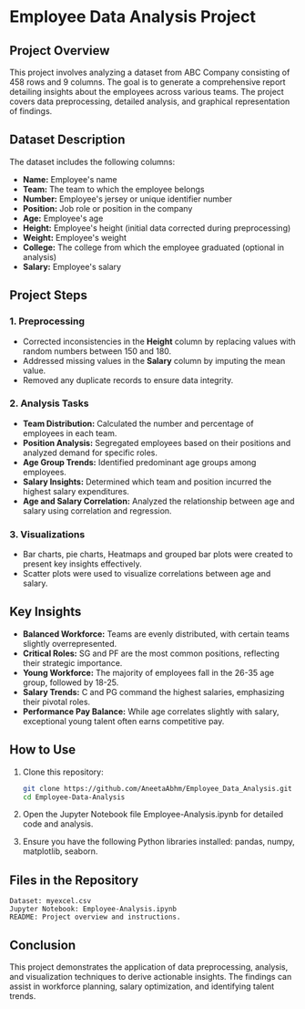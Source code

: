 # Employee Data Analysis Project

## Project Overview
This project involves analyzing a dataset from ABC Company consisting of 458 rows and 9 columns. The goal is to generate a comprehensive report detailing insights about the employees across various teams. The project covers data preprocessing, detailed analysis, and graphical representation of findings.

## Dataset Description
The dataset includes the following columns:
- **Name:** Employee's name
- **Team:** The team to which the employee belongs
- **Number:** Employee's jersey or unique identifier number
- **Position:** Job role or position in the company
- **Age:** Employee's age
- **Height:** Employee's height (initial data corrected during preprocessing)
- **Weight:** Employee's weight
- **College:** The college from which the employee graduated (optional in analysis)
- **Salary:** Employee's salary

## Project Steps

### 1. Preprocessing
- Corrected inconsistencies in the **Height** column by replacing values with random numbers between 150 and 180.
- Addressed missing values in the **Salary** column by imputing the mean value.
- Removed any duplicate records to ensure data integrity.

### 2. Analysis Tasks
- **Team Distribution:** Calculated the number and percentage of employees in each team.
- **Position Analysis:** Segregated employees based on their positions and analyzed demand for specific roles.
- **Age Group Trends:** Identified predominant age groups among employees.
- **Salary Insights:** Determined which team and position incurred the highest salary expenditures.
- **Age and Salary Correlation:** Analyzed the relationship between age and salary using correlation and regression.

### 3. Visualizations
- Bar charts, pie charts, Heatmaps and grouped bar plots were created to present key insights effectively.
- Scatter plots were used to visualize correlations between age and salary.

## Key Insights
- **Balanced Workforce:** Teams are evenly distributed, with certain teams slightly overrepresented.
- **Critical Roles:** SG and PF are the most common positions, reflecting their strategic importance.
- **Young Workforce:** The majority of employees fall in the 26-35 age group, followed by 18-25.
- **Salary Trends:** C and PG command the highest salaries, emphasizing their pivotal roles.
- **Performance Pay Balance:** While age correlates slightly with salary, exceptional young talent often earns competitive pay.

## How to Use
1. Clone this repository:
   ```bash
   git clone https://github.com/AneetaAbhm/Employee_Data_Analysis.git
   cd Employee-Data-Analysis
2. Open the Jupyter Notebook file Employee-Analysis.ipynb for detailed code and analysis.

3. Ensure you have the following Python libraries installed:
   pandas,
   numpy,
   matplotlib,
   seaborn.
   
## Files in the Repository

    Dataset: myexcel.csv
    Jupyter Notebook: Employee-Analysis.ipynb
    README: Project overview and instructions.
## Conclusion

This project demonstrates the application of data preprocessing, analysis, and visualization techniques to derive actionable insights. The findings can assist in workforce planning, salary optimization, and identifying talent trends.
